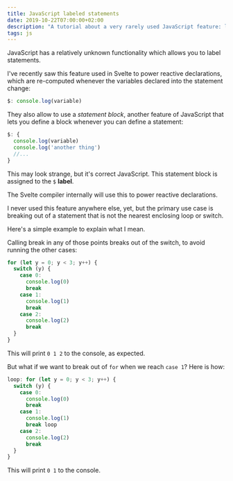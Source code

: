 ```yaml
---
title: JavaScript labeled statements
date: 2019-10-22T07:00:00+02:00
description: "A tutorial about a very rarely used JavaScript feature: labeled statements"
tags: js
---
```


JavaScript has a relatively unknown functionality which allows you to label statements.

I've recently saw this feature used in Svelte to power reactive declarations, which are re-computed whenever the variables declared into the statement change:

```js
$: console.log(variable)
```

They also allow to use a _statement block_, another feature of JavaScript that lets you define a block whenever you can define a statement:

```js
$: {
  console.log(variable)
  console.log('another thing')
  //...
}
```

This may look strange, but it's correct JavaScript. This statement block is assigned to the `$` **label**.

The Svelte compiler internally will use this to power reactive declarations.

I never used this feature anywhere else, yet, but the primary use case is breaking out of a statement that is not the nearest enclosing loop or switch.

Here's a simple example to explain what I mean.

Calling break in any of those points breaks out of the switch, to avoid running the other cases:

```js
for (let y = 0; y < 3; y++) {
  switch (y) {
    case 0:
      console.log(0)
      break
    case 1:
      console.log(1)
      break
    case 2:
      console.log(2)
      break
  }
}
```

This will print `0 1 2` to the console, as expected.

But what if we want to break out of `for` when we reach `case 1`? Here is how:

```js
loop: for (let y = 0; y < 3; y++) {
  switch (y) {
    case 0:
      console.log(0)
      break
    case 1:
      console.log(1)
      break loop
    case 2:
      console.log(2)
      break
  }
}
```

This will print `0 1` to the console.